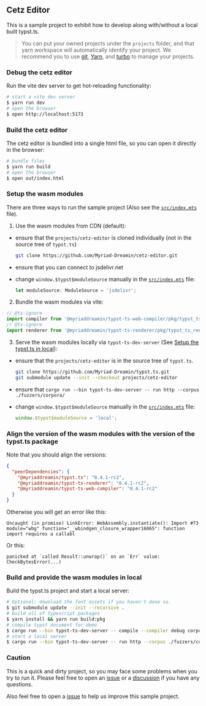 ## Cetz Editor

This is a sample project to exhibit how to develop along with/without a local built typst.ts.

> You can put your owned projects under the `projects` folder, and that yarn workspace will
> automatically identify your project. We recommend you to use [git](https://git-scm.com/), [Yarn](https://yarnpkg.com/), and
> [turbo](https://turbo.build/) to manage your projects.

### Debug the cetz editor

Run the vite dev server to get hot-reloading functionality:

```bash
# start a vite dev server
$ yarn run dev
# open the browser
$ open http://localhost:5173
```

### Build the cetz editor

The cetz editor is bundled into a single html file, so you can open it directly in the browser:

```bash
# bundle files
$ yarn run build
# open the browser
$ open out/index.html
```

### Setup the wasm modules

There are three ways to run the sample project (Also see the [`src/index.mts`](./src/index.mts) file).

1. Use the wasm modules from CDN (default):

- ensure that the `projects/cetz-editor` is cloned individually (not in the source tree of `typst.ts`)
  ```bash
  git clone https://github.com/Myriad-Dreamin/cetz-editor.git
  ```
- ensure that you can connect to jsdelivr.net
- change `window.$typst$moduleSource` manually in the [`src/index.mts`](./src/index.mts) file:

  ```ts
  let moduleSource: ModuleSource = 'jsdelivr';
  ```

2. Bundle the wasm modules via vite:

```ts
// @ts-ignore
import compiler from '@myriaddreamin/typst-ts-web-compiler/pkg/typst_ts_web_compiler_bg.wasm?url';
// @ts-ignore
import renderer from '@myriaddreamin/typst-ts-renderer/pkg/typst_ts_renderer_bg.wasm?url';
```

3. Serve the wasm modules locally via `typst-ts-dev-server` (See [Setup the typst.ts in local](#setup-the-typstts-in-local)):

- ensure that the `projects/cetz-editor` is in the source tree of `typst.ts`.
  ```bash
  git clone https://github.com/Myriad-Dreamin/typst.ts.git
  git submodule update --init --checkout projects/cetz-editor
  ```
- ensure that `cargo run --bin typst-ts-dev-server -- run http --corpus ./fuzzers/corpora/`
- change `window.$typst$moduleSource` manually in the [`src/index.mts`](./src/index.mts) file:

  ```ts
  window.$typst$moduleSource = 'local';
  ```

### Align the version of the wasm modules with the version of the typst.ts package

Note that you should align the versions:

```json
{
  "peerDependencies": {
    "@myriaddreamin/typst.ts": "0.4.1-rc2",
    "@myriaddreamin/typst-ts-renderer": "0.4.1-rc2",
    "@myriaddreamin/typst-ts-web-compiler": "0.4.1-rc2"
  }
}
```

Otherwise you will get an error like this:

```log
Uncaught (in promise) LinkError: WebAssembly.instantiate(): Import #73 module="wbg" function="__wbindgen_closure_wrapper16065": function import requires a callabl
```

Or this:

```log
panicked at `called Result::unwrap()` on an `Err` value: CheckBytesError(...)
```

### Build and provide the wasm modules in local

Build the typst.ts project and start a local server:

```bash
# Optional: download the font assets if you haven't done so.
$ git submodule update --init --recursive .
# build all of typescript packages
$ yarn install && yarn run build:pkg
# compile typst document for demo
$ cargo run --bin typst-ts-dev-server -- compile --compiler debug corpus --cat skyzh-cv
# start a local server
$ cargo run --bin typst-ts-dev-server -- run http --corpus ./fuzzers/corpora/
```

### Caution

This is a quick and dirty project, so you may face some problems when you try to run it. Please feel free to open an [issue](https://github.com/Myriad-Dreamin/typst.ts/issues) or a [discussion](https://github.com/Myriad-Dreamin/typst.ts/discussions) if you have any questions.

Also feel free to open a [issue](https://github.com/Myriad-Dreamin/cetz-editor/pulls) to help us improve this sample project.
